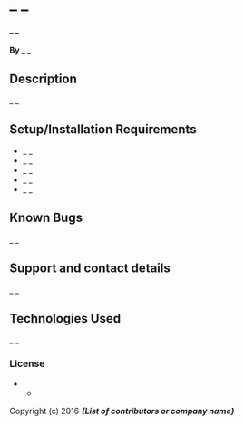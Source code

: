 # _ _

#### _ _

#### By _ _

## Description

_ _

## Setup/Installation Requirements

* _ _
* _ _
* _ _
* _ _
* _ _


## Known Bugs

_ _

## Support and contact details

_ _

## Technologies Used

_ _

### License

* *

Copyright (c) 2016 **_{List of contributors or company name}_**
